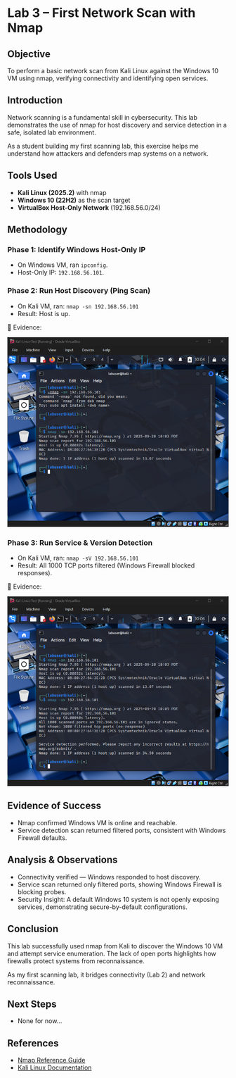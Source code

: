# Lab 3 – First Network Scan with Nmap

## Objective
To perform a basic network scan from Kali Linux against the Windows 10 VM using nmap, verifying connectivity and identifying open services.

## Introduction
Network scanning is a fundamental skill in cybersecurity. This lab demonstrates the use of nmap for host discovery and service detection in a safe, isolated lab environment.

As a student building my first scanning lab, this exercise helps me understand how attackers and defenders map systems on a network.

## Tools Used
- **Kali Linux (2025.2)** with nmap
- **Windows 10 (22H2)** as the scan target
- **VirtualBox Host-Only Network** (192.168.56.0/24)

## Methodology

### Phase 1: Identify Windows Host-Only IP
- On Windows VM, ran `ipconfig`.
- Host-Only IP: `192.168.56.101`.

### Phase 2: Run Host Discovery (Ping Scan)
- On Kali VM, ran:
  `nmap -sn 192.168.56.101`
- Result: Host is up.

📸 Evidence:

![Host Discovery Scan](../Screenshots/Kali_Nmap_HostDiscovery_2025-09-20.png)

### Phase 3: Run Service & Version Detection
- On Kali VM, ran:
  `nmap -sV 192.168.56.101`
- Result: All 1000 TCP ports filtered (Windows Firewall blocked responses).

📸 Evidence:

![Service Detection Scan](../Screenshots/Kali_Nmap_ServiceScan_2025-09-20.png)

## Evidence of Success
- Nmap confirmed Windows VM is online and reachable.
- Service detection scan returned filtered ports, consistent with Windows Firewall defaults.

## Analysis & Observations
- Connectivity verified — Windows responded to host discovery.
- Service scan returned only filtered ports, showing Windows Firewall is blocking probes.
- Security Insight: A default Windows 10 system is not openly exposing services, demonstrating secure-by-default configurations.

## Conclusion
This lab successfully used nmap from Kali to discover the Windows 10 VM and attempt service enumeration. The lack of open ports highlights how firewalls protect systems from reconnaissance.

As my first scanning lab, it bridges connectivity (Lab 2) and network reconnaissance.

## Next Steps
- None for now...

## References
- [Nmap Reference Guide](https://nmap.org/book/man.html)
- [Kali Linux Documentation](https://www.kali.org/docs/)
